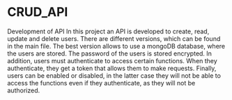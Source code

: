 # CRUD_API
Development of API
In this project an API is developed to create, read, update and delete users. 
There are different versions, which can be found in the main file. The best version allows to use a mongoDB database, where the users are stored. 
The password of the users is stored encrypted. 
In addition, users must authenticate to access certain functions. When they authenticate, they get a token that allows them to make requests. 
Finally, users can be enabled or disabled, in the latter case they will not be able to access the functions even if they authenticate, as they will not be authorized.
